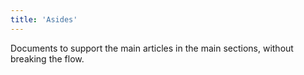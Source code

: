 ```yaml
---
title: 'Asides'
---
```


Documents to support the main articles in the main sections, without breaking the flow.
